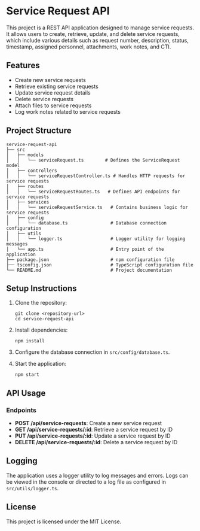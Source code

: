 # Service Request API

This project is a REST API application designed to manage service requests. It allows users to create, retrieve, update, and delete service requests, which include various details such as request number, description, status, timestamp, assigned personnel, attachments, work notes, and CTI.

## Features

- Create new service requests
- Retrieve existing service requests
- Update service request details
- Delete service requests
- Attach files to service requests
- Log work notes related to service requests

## Project Structure

```
service-request-api
├── src
│   ├── models
│   │   └── serviceRequest.ts        # Defines the ServiceRequest model
│   ├── controllers
│   │   └── serviceRequestController.ts # Handles HTTP requests for service requests
│   ├── routes
│   │   └── serviceRequestRoutes.ts   # Defines API endpoints for service requests
│   ├── services
│   │   └── serviceRequestService.ts   # Contains business logic for service requests
│   ├── config
│   │   └── database.ts                # Database connection configuration
│   ├── utils
│   │   └── logger.ts                  # Logger utility for logging messages
│   └── app.ts                         # Entry point of the application
├── package.json                       # npm configuration file
├── tsconfig.json                      # TypeScript configuration file
└── README.md                          # Project documentation
```

## Setup Instructions

1. Clone the repository:
   ```
   git clone <repository-url>
   cd service-request-api
   ```

2. Install dependencies:
   ```
   npm install
   ```

3. Configure the database connection in `src/config/database.ts`.

4. Start the application:
   ```
   npm start
   ```

## API Usage

### Endpoints

- **POST /api/service-requests**: Create a new service request
- **GET /api/service-requests/:id**: Retrieve a service request by ID
- **PUT /api/service-requests/:id**: Update a service request by ID
- **DELETE /api/service-requests/:id**: Delete a service request by ID

## Logging

The application uses a logger utility to log messages and errors. Logs can be viewed in the console or directed to a log file as configured in `src/utils/logger.ts`.

## License

This project is licensed under the MIT License.
